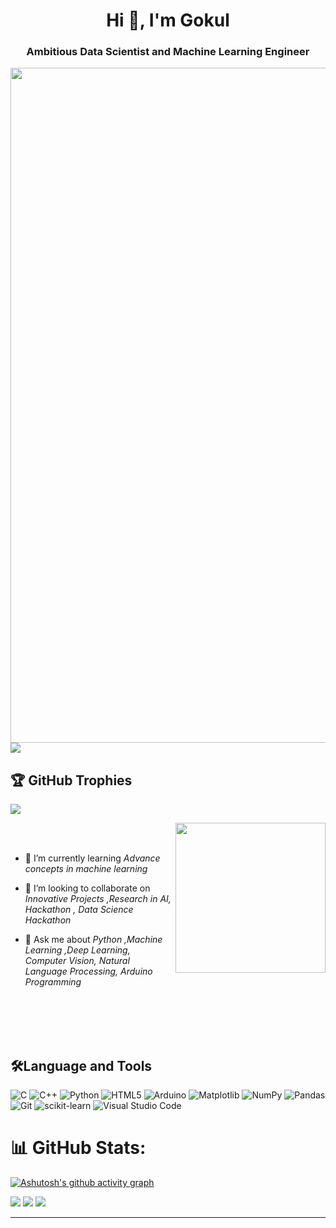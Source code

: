 <h1 align="center">Hi 👋, I'm Gokul</h1>

<h3 align="center">Ambitious Data Scientist and Machine Learning Engineer </h3>
<img align='left' src="https://user-images.githubusercontent.com/74038190/240906093-9be4d344-6782-461a-b5a6-32a07bf7b34e.gif" width="1080" align ="left">

<!--[<img src="https://github-profile-summary-cards.vercel.app/api/cards/profile-details?username=GokulkrishnaReddy&theme=2077"  width="100%" height="auto"  alt="Monthly Contribution Graph" >
](url) -->
<!--...<p align="center"><img src="datascience-pdusit-stock.jpg" alt="Markdown Monster icon" style="float: left; margin-right: 10px;" width="550" height="450"/> </p>-->


[![](https://visitcount.itsvg.in/api?id=GokulkrishnaReddy&icon=0&color=0)](https://visitcount.itsvg.in)


## 🏆 GitHub Trophies
![](https://github-profile-trophy.vercel.app/?username=GokulkrishnaReddy&theme=radical&no-frame=false&no-bg=true&margin-w=4)



<!--...- 🔭 I’m currently working on **Research Project on Satellite Imagery Analysis and as an Data Science Intern at AML clouds(Australlain Fintech Startup)**-->
<img align='right' src="https://user-images.githubusercontent.com/74038190/235224431-e8c8c12e-6826-47f1-89fb-2ddad83b3abf.gif" width="240" align ="left">

<br></br>

- 🌱 I’m currently learning *Advance concepts in machine learning* 

- 👯 I’m looking to collaborate on *Innovative Projects ,Research in AI, Hackathon , Data Science Hackathon*

- 💬 Ask me about *Python ,Machine Learning ,Deep Learning, Computer Vision, Natural Language Processing, Arduino Programming*

<br></br>
<br></br>

## 🛠Language and Tools

![C](https://img.shields.io/badge/c-%2300599C.svg?style=for-the-badge&logo=c&logoColor=white)
![C++](https://img.shields.io/badge/c++-%2300599C.svg?style=for-the-badge&logo=c%2B%2B&logoColor=white)
![Python](https://img.shields.io/badge/python-3670A0?style=for-the-badge&logo=python&logoColor=ffdd54)
![HTML5](https://img.shields.io/badge/html5-%23E34F26.svg?style=for-the-badge&logo=html5&logoColor=white)
![Arduino](https://img.shields.io/badge/-Arduino-00979D?style=for-the-badge&logo=Arduino&logoColor=white)
![Matplotlib](https://img.shields.io/badge/Matplotlib-%23#ffffff.svg?style=for-the-badge&logo=Matplotlib&logoColor=white)
![NumPy](https://img.shields.io/badge/numpy-%23013243.svg?style=for-the-badge&logo=numpy&logoColor=white)
![Pandas](https://img.shields.io/badge/pandas-%23150458.svg?style=for-the-badge&logo=pandas&logoColor=white)
![Git](https://img.shields.io/badge/git-%23F05033.svg?style=for-the-badge&logo=git&logoColor=white)
![scikit-learn](https://img.shields.io/badge/scikit--learn-%23F7931E.svg?style=for-the-badge&logo=scikit-learn&logoColor=white)
![Visual Studio Code](https://img.shields.io/badge/Visual%20Studio%20Code-0078d7.svg?style=for-the-badge&logo=visual-studio-code&logoColor=white)

<!--![JavaScript](https://img.shields.io/badge/javascript-%23323330.svg?style=for-the-badge&logo=javascript&logoColor=%23F7DF1E)
![Arduino](https://img.shields.io/badge/-Arduino-00979D?style=for-the-badge&logo=Arduino&logoColor=white)
![Django](https://img.shields.io/badge/django-%23092E20.svg?style=for-the-badge&logo=django&logoColor=white)
![HTML5](https://img.shields.io/badge/html5-%23E34F26.svg?style=for-the-badge&logo=html5&logoColor=white)
![React](https://img.shields.io/badge/react-%2320232a.svg?style=for-the-badge&logo=react&logoColor=%2361DAFB)
![CSS3](https://img.shields.io/badge/css3-%231572B6.svg?style=for-the-badge&logo=css3&logoColor=white)
![OpenCV](https://img.shields.io/badge/opencv-%23white.svg?style=for-the-badge&logo=opencv&logoColor=white)
![Matplotlib](https://img.shields.io/badge/Matplotlib-%23#ffffff.svg?style=for-the-badge&logo=Matplotlib&logoColor=white)
![NumPy](https://img.shields.io/badge/numpy-%23013243.svg?style=for-the-badge&logo=numpy&logoColor=white)
![Pandas](https://img.shields.io/badge/pandas-%23150458.svg?style=for-the-badge&logo=pandas&logoColor=white)
![Keras](https://img.shields.io/badge/Keras-%23D00000.svg?style=for-the-badge&logo=Keras&logoColor=white)
![scikit-learn](https://img.shields.io/badge/scikit--learn-%23F7931E.svg?style=for-the-badge&logo=scikit-learn&logoColor=white)
![TensorFlow](https://img.shields.io/badge/TensorFlow-%23FF6F00.svg?style=for-the-badge&logo=TensorFlow&logoColor=white)
![PyTorch](https://img.shields.io/badge/PyTorch-%23EE4C2C.svg?style=for-the-badge&logo=PyTorch&logoColor=white)
![Git](https://img.shields.io/badge/git-%23F05033.svg?style=for-the-badge&logo=git&logoColor=white)
![Visual Studio Code](https://img.shields.io/badge/Visual%20Studio%20Code-0078d7.svg?style=for-the-badge&logo=visual-studio-code&logoColor=white)
![GitHub](https://img.shields.io/badge/github-%23121011.svg?style=for-the-badge&logo=github&logoColor=white)
![Windows](https://img.shields.io/badge/Windows-0078D6?style=for-the-badge&logo=windows&logoColor=white)
![Ubuntu](https://img.shields.io/badge/Ubuntu-E95420?style=for-the-badge&logo=ubuntu&logoColor=white)
![Epic Games](https://img.shields.io/badge/epicgames-%23313131.svg?style=for-the-badge&logo=epicgames&logoColor=white)
![Riot Games](https://img.shields.io/badge/riotgames-D32936.svg?style=for-the-badge&logo=riotgames&logoColor=white)
![Jupyter Notebook](https://img.shields.io/badge/jupyter-%23FA0F00.svg?style=for-the-badge&logo=jupyter&logoColor=white)
![Kaggle](https://img.shields.io/badge/Kaggle-035a7d?style=for-the-badge&logo=kaggle&logoColor=white)
<img src="https://www.livewireindia.com/blog/wp-content/uploads/2019/07/matlab-logo.jpg" width="85" height="35"/>
<img src="https://user-images.githubusercontent.com/315810/92255284-156f1180-eea0-11ea-9d2d-be8262670e8c.png" width="65" height="30"/>](url)
-->
# 📊 GitHub Stats:

[![Ashutosh's github activity graph](https://github-readme-activity-graph.vercel.app/graph?username=GokulkrishnaReddy&theme=react-dark)](https://github.com/ashutosh00710/github-readme-activity-graph)

<!--<img align='right' src="https://media.tenor.com/bhh8ONgUSjYAAAAi/anime.gif" width="270">--> 

![](https://github-readme-stats.vercel.app/api?username=GokulkrishnaReddy&theme=radical&hide_border=false&include_all_commits=false&count_private=false)
![](https://github-readme-streak-stats.herokuapp.com/?user=GokulkrishnaReddy&theme=radical&hide_border=false)
![](https://github-readme-stats.vercel.app/api/top-langs/?username=GokulkrishnaReddy&hide=jupyter%20notebook&theme=radical&hide_border=false&include_all_commits=false&count_private=true&layout=compact)

<!--<img align='right' src="https://media.giphy.com/media/Al9XitEIwGgLU9yMfS/giphy.gif" width="270"> 


<br>



### Connect With Me On..(●'◡'●)
  
<!--<img align='left' src="https://media.giphy.com/media/1jgLDGD1Bn27e/giphy.gif" width="210" align ="left">


<a href="https://www.linkedin.com/in/c-gokulkrishnareddy-c-gokulkrishnareddy-3826a7246/i"><img height="35" src="https://github.com/RK1905101/RK1905101/blob/master/linkedin.png"></a>
     <br>
     
<a href="mailto:cc1733@srmist.edu.in"><img height="25" src="https://github.com/RK1905101/RK1905101/blob/master/mail.png"></a>
     <br>

     -->

---
